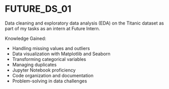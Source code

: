 # FUTURE_DS_01
Data cleaning and exploratory data analysis (EDA) on the Titanic dataset  as part of my tasks as an intern at Future Intern.

Knowledge Gained: 
- Handling missing values and outliers
- Data visualization with Matplotlib and Seaborn
- Transforming categorical variables
- Managing duplicates
- Jupyter Notebook proficiency
- Code organization and documentation
- Problem-solving in data challenges
